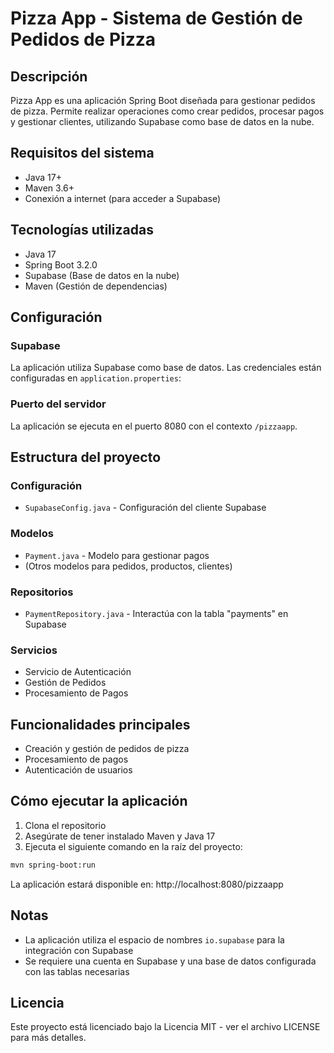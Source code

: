 # Pizza App - Sistema de Gestión de Pedidos de Pizza

## Descripción
Pizza App es una aplicación Spring Boot diseñada para gestionar pedidos de pizza. Permite realizar operaciones como crear pedidos, procesar pagos y gestionar clientes, utilizando Supabase como base de datos en la nube.

## Requisitos del sistema
- Java 17+
- Maven 3.6+
- Conexión a internet (para acceder a Supabase)

## Tecnologías utilizadas
- Java 17
- Spring Boot 3.2.0
- Supabase (Base de datos en la nube)
- Maven (Gestión de dependencias)

## Configuración

### Supabase
La aplicación utiliza Supabase como base de datos. Las credenciales están configuradas en `application.properties`:


### Puerto del servidor
La aplicación se ejecuta en el puerto 8080 con el contexto `/pizzaapp`.

## Estructura del proyecto

### Configuración
- `SupabaseConfig.java` - Configuración del cliente Supabase

### Modelos
- `Payment.java` - Modelo para gestionar pagos
- (Otros modelos para pedidos, productos, clientes)

### Repositorios
- `PaymentRepository.java` - Interactúa con la tabla "payments" en Supabase

### Servicios
- Servicio de Autenticación
- Gestión de Pedidos
- Procesamiento de Pagos

## Funcionalidades principales
- Creación y gestión de pedidos de pizza
- Procesamiento de pagos
- Autenticación de usuarios

## Cómo ejecutar la aplicación

1. Clona el repositorio
2. Asegúrate de tener instalado Maven y Java 17
3. Ejecuta el siguiente comando en la raíz del proyecto:

```bash
mvn spring-boot:run
```

La aplicación estará disponible en: http://localhost:8080/pizzaapp

## Notas
- La aplicación utiliza el espacio de nombres `io.supabase` para la integración con Supabase
- Se requiere una cuenta en Supabase y una base de datos configurada con las tablas necesarias

## Licencia
Este proyecto está licenciado bajo la Licencia MIT - ver el archivo LICENSE para más detalles.

